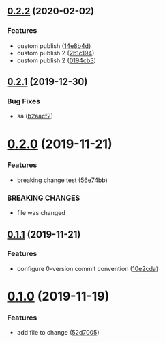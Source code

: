 ## [0.2.2](https://github.com/smnbbrv/github-actions-playground/compare/v0.2.1...v0.2.2) (2020-02-02)


### Features

* custom publish ([14e8b4d](https://github.com/smnbbrv/github-actions-playground/commit/14e8b4dc7b462b71a1953ee461eee36a6d011642))
* custom publish 2 ([2b1c194](https://github.com/smnbbrv/github-actions-playground/commit/2b1c194265d0bc4d851df33ec3fefcfe822b8360))
* custom publish 2 ([0194cb3](https://github.com/smnbbrv/github-actions-playground/commit/0194cb35f9d8e968246ca6c1fe21a6784fafdbc1))

## [0.2.1](https://github.com/smnbbrv/github-actions-playground/compare/v0.2.0...v0.2.1) (2019-12-30)


### Bug Fixes

* sa ([b2aacf2](https://github.com/smnbbrv/github-actions-playground/commit/b2aacf25326980284d900ecbccea1a1c2e55bcda))

# [0.2.0](https://github.com/smnbbrv/github-actions-playground/compare/v0.1.1...v0.2.0) (2019-11-21)


### Features

* breaking change test ([56e74bb](https://github.com/smnbbrv/github-actions-playground/commit/56e74bb7d8fe89ca0b927543334cb0dac39315ca))


### BREAKING CHANGES

* file was changed

## [0.1.1](https://github.com/smnbbrv/github-actions-playground/compare/v0.1.0...v0.1.1) (2019-11-21)


### Features

* configure 0-version commit convention ([10e2cda](https://github.com/smnbbrv/github-actions-playground/commit/10e2cda23ab367de285e6d12588d37485a79845b))

# [0.1.0](https://github.com/smnbbrv/github-actions-playground/compare/v0.0.1...v0.1.0) (2019-11-19)


### Features

* add file to change ([52d7005](https://github.com/smnbbrv/github-actions-playground/commit/52d7005ac08b0da39f8d84979887252ab0004980))
